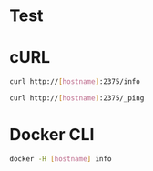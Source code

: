 # Test

# cURL

```sh
curl http://[hostname]:2375/info
```

```sh
curl http://[hostname]:2375/_ping
```

# Docker CLI

```sh
docker -H [hostname] info
```
